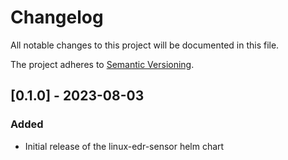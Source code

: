 # Changelog

All notable changes to this project will be documented in this file.

The project adheres to [Semantic Versioning](https://semver.org/spec/v2.0.0.html).

## [0.1.0] - 2023-08-03

### Added

- Initial release of the linux-edr-sensor helm chart
